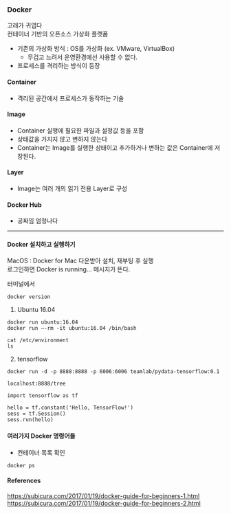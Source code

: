 ### Docker  
고래가 귀엽다  
컨테이너 기반의 오픈소스 가상화 플랫폼  
  
- 기존의 가상화 방식 : OS를 가상화 (ex. VMware, VirtualBox)  
    - 무겁고 느려서 운영환경에선 사용할 수 없다.  
- 프로세스를 격리하는 방식이 등장  
  
#### Container
- 격리된 공간에서 프로세스가 동작하는 기술  

#### Image  
- Container 실행에 필요한 파일과 설정값 등을 포함  
- 상태값을 가지지 않고 변하지 않는다  
- Container는 Image를 실행한 상태이고 추가하거나 변하는 값은 Container에 저장된다.  

#### Layer  
- Image는 여러 개의 읽기 전용 Layer로 구성  

#### Docker Hub  
- 공짜임 엄청나다

---

#### Docker 설치하고 실행하기  
  
MacOS : Docker for Mac 다운받아 설치, 재부팅 후 실행  
로그인하면 Docker is running… 메시지가 뜬다.  
  
터미널에서
```
docker version
```
  
1. Ubuntu 16.04  
```
docker run ubuntu:16.04
docker run —-rm -it ubuntu:16.04 /bin/bash

cat /etc/environment
ls
```
  
2. tensorflow  
```
docker run -d -p 8888:8888 -p 6006:6006 teamlab/pydata-tensorflow:0.1

localhost:8888/tree
```

```
import tensorflow as tf

hello = tf.constant('Hello, TensorFlow!')
sess = tf.Session()
sess.run(hello)
```

#### 여러가지  Docker 명령어들  

- 컨테이너 목록 확인
```
docker ps
```
  
#### References  
https://subicura.com/2017/01/19/docker-guide-for-beginners-1.html  
https://subicura.com/2017/01/19/docker-guide-for-beginners-2.html
